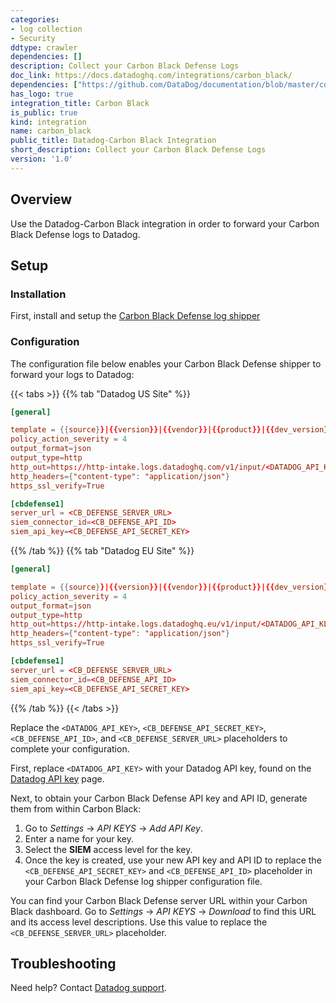```yaml
---
categories:
- log collection
- Security
ddtype: crawler
dependencies: []
description: Collect your Carbon Black Defense Logs
doc_link: https://docs.datadoghq.com/integrations/carbon_black/
dependencies: ["https://github.com/DataDog/documentation/blob/master/content/en/integrations/carbon_black.md"]
has_logo: true
integration_title: Carbon Black
is_public: true
kind: integration
name: carbon_black
public_title: Datadog-Carbon Black Integration
short_description: Collect your Carbon Black Defense Logs
version: '1.0'
---
```


## Overview

Use the Datadog-Carbon Black integration in order to forward your Carbon Black Defense logs to Datadog.

## Setup

### Installation

First, install and setup the [Carbon Black Defense log shipper][1]

### Configuration

The configuration file below enables your Carbon Black Defense shipper to forward your logs to Datadog:

{{< tabs >}}
{{% tab "Datadog US Site" %}}

```conf
[general]

template = {{source}}|{{version}}|{{vendor}}|{{product}}|{{dev_version}}|{{signature}}|{{name}}|{{severity}}|{{extension}}
policy_action_severity = 4
output_format=json
output_type=http
http_out=https://http-intake.logs.datadoghq.com/v1/input/<DATADOG_API_KEY>?ddsource=cbdefense
http_headers={"content-type": "application/json"}
https_ssl_verify=True

[cbdefense1]
server_url = <CB_DEFENSE_SERVER_URL>
siem_connector_id=<CB_DEFENSE_API_ID>
siem_api_key=<CB_DEFENSE_API_SECRET_KEY>
```

{{% /tab %}}
{{% tab "Datadog EU Site" %}}

```conf
[general]

template = {{source}}|{{version}}|{{vendor}}|{{product}}|{{dev_version}}|{{signature}}|{{name}}|{{severity}}|{{extension}}
policy_action_severity = 4
output_format=json
output_type=http
http_out=https://http-intake.logs.datadoghq.eu/v1/input/<DATADOG_API_KEY>?ddsource=cbdefense
http_headers={"content-type": "application/json"}
https_ssl_verify=True

[cbdefense1]
server_url = <CB_DEFENSE_SERVER_URL>
siem_connector_id=<CB_DEFENSE_API_ID>
siem_api_key=<CB_DEFENSE_API_SECRET_KEY>
```

{{% /tab %}}
{{< /tabs >}}

Replace the `<DATADOG_API_KEY>`, `<CB_DEFENSE_API_SECRET_KEY>`, `<CB_DEFENSE_API_ID>`, and `<CB_DEFENSE_SERVER_URL>` placeholders to complete your configuration.

First, replace `<DATADOG_API_KEY>` with your Datadog API key, found on the [Datadog API key][4] page.

Next, to obtain your Carbon Black Defense API key and API ID, generate them from within Carbon Black:

1. Go to _Settings_ -> _API KEYS_ -> _Add API Key_.
2. Enter a name for your key.
3. Select the **SIEM** access level for the key.
4. Once the key is created, use your new API key and API ID to replace the `<CB_DEFENSE_API_SECRET_KEY>` and `<CB_DEFENSE_API_ID>` placeholder in your Carbon Black Defense log shipper configuration file.

You can find your Carbon Black Defense server URL within your Carbon Black dashboard. Go to _Settings_ -> _API KEYS_ -> _Download_ to find this URL and its access level descriptions. Use this value to replace the `<CB_DEFENSE_SERVER_URL>` placeholder.

## Troubleshooting

Need help? Contact [Datadog support][5].

[1]: https://github.com/carbonblack/cb-defense-syslog-tls
[4]: https://app.datadoghq.com/account/settings#api
[5]: /help
